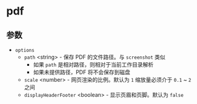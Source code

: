 # pdf

## 参数

- `options`
  - `path` \<string> - 保存 PDF 的文件路径。与 `screenshot` 类似
    - 如果 `path` 是相对路径，则相对于当前工作目录解析
    - 如果未提供路径，PDF 将不会保存到磁盘
  - `scale` \<number> - 网页渲染的比例。默认为 `1` 缩放量必须介于 `0.1` ~ `2` 之间
  - `displayHeaderFooter` \<boolean> - 显示页眉和页脚。默认为 `false`

